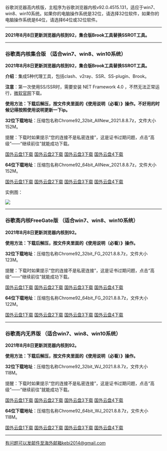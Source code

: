 谷歌浏览器高内核版，主程序为谷歌浏览器内核v92.0.4515.131，适应于win7、win8、win10系统。如果你的电脑操作系统是32位，请选择32位软件，如果你的电脑操作系统是64位，请选择64位或32位软件。

***

**2021年8月8日更新浏览器内核到92，集合版Brook工具替换SSROT工具。**

***

### 谷歌高内核集合版  （适合win7、win8、win10系统）

**2021年8月8日更新浏览器内核到92，集合版Brook工具替换SSROT工具。**

**介绍**：集成5种代理工具，包括clash、v2ray、SSR、SS-plugin、Brook。

**注意**：第一次使用SS/SSR时，需要安装 NET Framework 4.0 ，不然无法正常运行，[微软官网](https://www.microsoft.com/zh-cn/download/details.aspx?id=17718)下载。

**使用方法：下载后解压，按文件夹里面的《使用说明（必看）》操作。不好用的时候记得按照使用说明更新一下ip。**

**32位下载地址**：压缩包名称Chrome92_32bit_AllNew_2021.8.8.7z，文件大小152M。

提醒：下载时如果提示“您的连接不是私密连接”，这是证书过期问题，点击“高级”——“继续前往”就能成功下载。

[国外云盘1下载](https://tr101.free4444.xyz/Chrome92_32bit_AllNew_2021.8.8.7z) 
[国外云盘2下载](https://tr61.free4444.xyz/Chrome92_32bit_AllNew_2021.8.8.7z) 
[国外云盘3下载](http://tr91.free4444.xyz/Chrome92_32bit_AllNew_2021.8.8.7z) 
[国外云盘4下载](https://tr71.free4444.xyz/Chrome92_32bit_AllNew_2021.8.8.7z) 

**64位下载地址**：压缩包名称Chrome92_64bit_AllNew_2021.8.8.7z，文件大小152M。

[国外云盘1下载](https://tr101.free4444.xyz/Chrome92_64bit_AllNew_2021.8.8.7z) 
[国外云盘2下载](https://tr61.free4444.xyz/Chrome92_64bit_AllNew_2021.8.8.7z) 
[国外云盘3下载](http://tr91.free4444.xyz/Chrome92_64bit_AllNew_2021.8.8.7z) 
[国外云盘4下载](https://tr71.free4444.xyz/Chrome92_64bit_AllNew_2021.8.8.7z) 

实例图：

![](https://cdn.jsdelivr.net/gh/Alvin9999/pac2/softimag/chrome90-2.PNG)

***

### 谷歌高内核FreeGate版  （适合win7、win8、win10系统）

**2021年8月8日更新浏览器内核到92。**

**使用方法：下载后解压，按文件夹里面的《使用说明（必看）》操作。**

**32位下载地址**：压缩包名称Chrome92_32bit_FG_2021.8.8.7z，文件大小123M。

提醒：下载时如果提示“您的连接不是私密连接”，这是证书过期问题，点击“高级”——“继续前往”就能成功下载。

[国外云盘1下载](https://tr101.free4444.xyz/Chrome92_32bit_FG_2021.8.8.7z) 
[国外云盘2下载](https://tr71.free4444.xyz/Chrome92_32bit_FG_2021.8.8.7z) 
[国外云盘3下载](https://tr61.free4444.xyz/Chrome92_32bit_FG_2021.8.8.7z) 
[国外云盘4下载](http://tr91.free4444.xyz/Chrome92_32bit_FG_2021.8.8.7z) 

**64位下载地址**：压缩包名称Chrome92_64bit_FG_2021.8.8.7z，文件大小122M。

[国外云盘1下载](https://tr101.free4444.xyz/Chrome92_64bit_FG_2021.8.8.7z) 
[国外云盘2下载](https://tr71.free4444.xyz/Chrome92_64bit_FG_2021.8.8.7z) 
[国外云盘3下载](https://tr61.free4444.xyz/Chrome92_64bit_FG_2021.8.8.7z) 
[国外云盘4下载](http://tr91.free4444.xyz/Chrome92_64bit_FG_2021.8.8.7z) 

***

### 谷歌高内无界版  （适合win7、win8、win10系统）

**2021年8月8日更新浏览器内核到92。**

**使用方法：下载后解压，按文件夹里面的《使用说明（必看）》操作。**

**32位下载地址**：压缩包名称Chrome92_32bit_WJ_2021.8.8.7z，文件大小118M。

提醒：下载时如果提示“您的连接不是私密连接”，这是证书过期问题，点击“高级”——“继续前往”就能成功下载。

[国外云盘1下载](https://tr101.free4444.xyz/Chrome92_32bit_WJ_2021.8.8.7z) 
[国外云盘2下载](https://tr71.free4444.xyz/Chrome92_32bit_WJ_2021.8.8.7z) 
[国外云盘3下载](https://tr61.free4444.xyz/Chrome92_32bit_WJ_2021.8.8.7z) 
[国外云盘4下载](http://tr91.free4444.xyz/Chrome92_32bit_WJ_2021.8.8.7z) 

**64位下载地址**：压缩包名称Chrome92_64bit_WJ_2021.8.8.7z，文件大小118M。

[国外云盘1下载](https://tr101.free4444.xyz/Chrome92_64bit_WJ_2021.8.8.7z) 
[国外云盘2下载](https://tr71.free4444.xyz/Chrome92_64bit_WJ_2021.8.8.7z) 
[国外云盘3下载](https://tr61.free4444.xyz/Chrome92_64bit_WJ_2021.8.8.7z) 
[国外云盘4下载](http://tr91.free4444.xyz/Chrome92_64bit_WJ_2021.8.8.7z) 

***

有问题可以发邮件至海外邮箱kebi2014@gmail.com